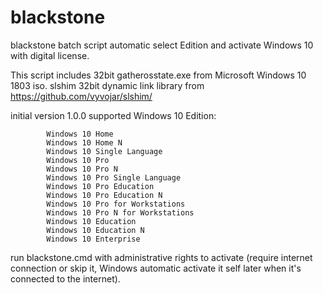 # blackstone
blackstone batch script automatic select Edition and activate Windows 10 with digital license.

This script includes 32bit gatherosstate.exe from Microsoft Windows 10 1803 iso. slshim 32bit dynamic link library from https://github.com/vyvojar/slshim/

initial version 1.0.0
supported Windows 10 Edition:

            Windows 10 Home
            Windows 10 Home N
            Windows 10 Single Language
            Windows 10 Pro
            Windows 10 Pro N
            Windows 10 Pro Single Language
            Windows 10 Pro Education
            Windows 10 Pro Education N
            Windows 10 Pro for Workstations
            Windows 10 Pro N for Workstations
            Windows 10 Education
            Windows 10 Education N
            Windows 10 Enterprise
            
run blackstone.cmd with administrative rights to activate (require internet connection or skip it, Windows automatic activate it self later when it's connected to the internet).
